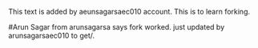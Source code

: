 This text is added by aeunsagarsaec010 account.
This is to learn forking.

#Arun Sagar from arunsagarsa says fork worked.
just updated by arunsagarsaec010 to get/.

